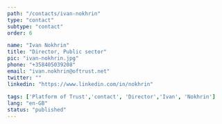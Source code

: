 ```yaml
---
path: "/contacts/ivan-nokhrin" 
type: "contact" 
subtype: "contact"
order: 6

name: "Ivan Nokhrin"
title: "Director, Public sector"
pic: "ivan-nokhrin.jpg" 
phone: "+358405039208"
email: "ivan.nokhrin@oftrust.net"
twitter: ""
linkedin: "https://www.linkedin.com/in/nokhrin"
 
tags: ['Platform of Trust','contact', 'Director','Ivan', 'Nokhrin']
lang: "en-GB" 
status: "published" 
---
```

